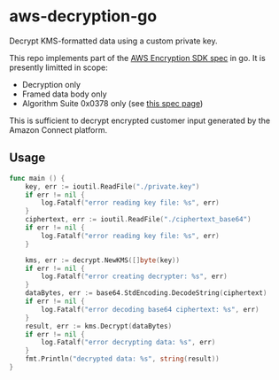 # aws-decryption-go
Decrypt KMS-formatted data using a custom private key.

This repo implements part of the [AWS Encryption SDK spec](https://docs.aws.amazon.com/encryption-sdk/latest/developer-guide/message-format.html) in go. It is presently limitted in scope:
* Decryption only
* Framed data body only
* Algorithm Suite 0x0378 only (see [this spec page](https://docs.aws.amazon.com/encryption-sdk/latest/developer-guide/algorithms-reference.html))

This is sufficient to decrypt encrypted customer input generated by the Amazon Connect platform.

## Usage

```go
func main () {
    key, err := ioutil.ReadFile("./private.key")
    if err != nil {
        log.Fatalf("error reading key file: %s", err)
    }
    ciphertext, err := ioutil.ReadFile("./ciphertext_base64")
    if err != nil {
        log.Fatalf("error reading key file: %s", err)
    }

    kms, err := decrypt.NewKMS([]byte(key))
    if err != nil {
        log.Fatalf("error creating decrypter: %s", err)
    }
    dataBytes, err := base64.StdEncoding.DecodeString(ciphertext)
    if err != nil {
        log.Fatalf("error decoding base64 ciphertext: %s", err)
    }
    result, err := kms.Decrypt(dataBytes)
    if err != nil {
        log.Fatalf("error decrypting data: %s", err)
    }
    fmt.Println("decrypted data: %s", string(result))
}
```